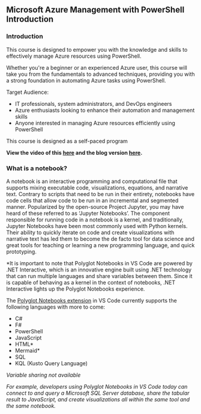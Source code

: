 ## Microsoft Azure Management with PowerShell Introduction

### Introduction

This course is designed to empower you with the knowledge and skills to effectively manage Azure resources using PowerShell. 

Whether you're a beginner or an experienced Azure user, this course will take you from the fundamentals to advanced techniques, providing you with a strong foundation in automating Azure tasks using PowerShell.

Target Audience:

* IT professionals, system administrators, and DevOps engineers
* Azure enthusiasts looking to enhance their automation and management skills
* Anyone interested in managing Azure resources efficiently using PowerShell

This course is designed as a self-paced program

**View the video of this [here](https://youtu.be/a4gehHwlwBQ) and the blog version [here](https://luke.geek.nz/azure/powershell/azure-management-powershell/).**

### What is a notebook?

A notebook is an interactive programming and computational file that supports mixing executable code, visualizations, equations, and narrative text. Contrary to scripts that need to be run in their entirety, notebooks have code cells that allow code to be run in an incremental and segmented manner. Popularized by the open-source Project Jupyter, you may have heard of these referred to as ‘Jupyter Notebooks’. The component responsible for running code in a notebook is a kernel, and traditionally, Jupyter Notebooks have been most commonly used with Python kernels. Their ability to quickly iterate on code and create visualizations with narrative text has led them to become the de facto tool for data science and great tools for teaching or learning a new programming language, and quick prototyping.

*It is important to note that Polyglot Notebooks in VS Code are powered by .NET Interactive, which is an innovative engine built using .NET technology that can run multiple languages and share variables between them. Since it is capable of behaving as a kernel in the context of notebooks, .NET Interactive lights up the Polyglot Notebooks experience.

The [Polyglot Notebooks extension](https://code.visualstudio.com/docs/languages/polyglot) in VS Code currently supports the following languages with more to come:

* C#
* F#
* PowerShell
* JavaScript
* HTML*
* Mermaid*
* SQL
* KQL (Kusto Query Language)

*Variable sharing not available*

*For example, developers using Polyglot Notebooks in VS Code today can connect to and query a Microsoft SQL Server database, share the tabular result to JavaScript, and create visualizations all within the same tool and the same notebook.*
